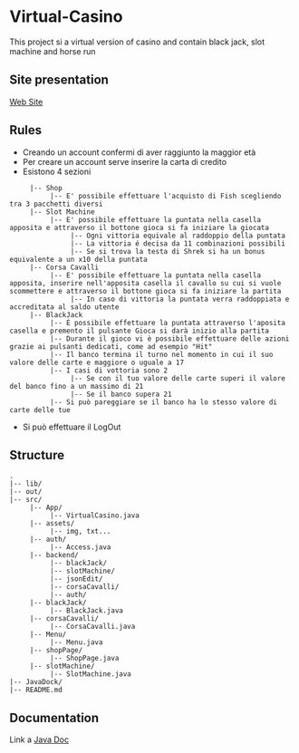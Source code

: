 # Virtual-Casino 
This project si a virtual version of casino and contain black jack, slot machine and horse run

## Site presentation
[Web Site](https://alessiodevv.github.io/Virtual-Casino/)

## Rules
- Creando un account confermi di aver raggiunto la maggior età
- Per creare un account serve inserire la carta di credito
- Esistono 4 sezioni
```
     |-- Shop
          |-- E' possibile effettuare l'acquisto di Fish scegliendo tra 3 pacchetti diversi
     |-- Slot Machine
          |-- E' possibile effettuare la puntata nella casella apposita e attraverso il bottone gioca si fa iniziare la giocata
               |-- Ogni vittoria equivale al raddoppio della puntata
               |-- La vittoria é decisa da 11 combinazioni possibili
               |-- Se si trova la testa di Shrek si ha un bonus equivalente a un x10 della puntata
     |-- Corsa Cavalli
          |-- E' possibile effettuare la puntata nella casella apposita, inserire nell'apposita casella il cavallo su cui si vuole scommettere e attraverso il bottone gioca si fa iniziare la partita
               |-- In caso di vittoria la puntata verra raddoppiata e accreditata al saldo utente
     |-- BlackJack
          |-- É possibile effettuare la puntata attraverso l'aposita casella e premento il pulsante Gioca si darà inizio alla partita
          |-- Durante il gioco vi è possibile effettuare delle azioni grazie ai pulsanti dedicati, come ad esempio "Hit"
          |-- Il banco termina il turno nel momento in cui il suo valore delle carte e maggiore o uguale a 17 
          |-- I casi di vottoria sono 2
               |-- Se con il tuo valore delle carte superi il valore del banco fino a un massimo di 21
               |-- Se il banco supera 21
          |-- Si può pareggiare se il banco ha lo stesso valore di carte delle tue
```
- Si può effettuare il LogOut

## Structure
```
.
|-- lib/
|-- out/
|-- src/
     |-- App/
          |-- VirtualCasino.java
     |-- assets/
          |-- img, txt...
     |-- auth/
          |-- Access.java
     |-- backend/
          |-- blackJack/
          |-- slotMachine/
          |-- jsonEdit/
          |-- corsaCavalli/
          |-- auth/
     |-- blackJack/
          |-- BlackJack.java
     |-- corsaCavalli/
          |-- CorsaCavalli.java
     |-- Menu/
          |-- Menu.java
     |-- shopPage/
          |-- ShopPage.java
     |-- slotMachine/
          |-- SlotMachine.java
|-- JavaDock/
|-- README.md
```

## Documentation
Link a [Java Doc](https://alessiodevv.github.io/Virtual-Casino/JavaDoc/)
